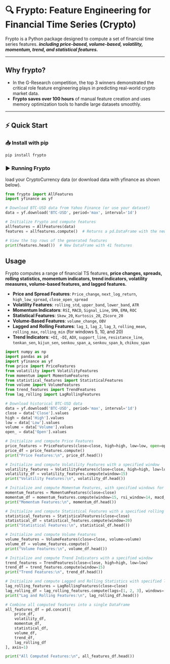 # 🔍 Frypto: Feature Engineering for Financial Time Series (Crypto)

Frypto is a Python package designed to compute a set of financial time series features. ***including price-based, volume-based, volatility, momentum, trend, and statistical features.***
<!--  maybe image for before frypto after frypto. or set of generated features in a table** -->
---
## Why frypto?
- In the G-Research competition, the top 3 winners demonstrated the critical role feature engineering plays in predicting real-world crypto market data.
- **Frypto saves over 100 hours** of manual feature creation and uses memory optimization tools to handle large datasets smoothly.

---
## ⚡ Quick Start

### 📥 Install with pip

```bash
pip install frypto
```

### ▶️ Running Frypto
load your CryptoCurrency data (or download data with yfinance as shown below).
```python
from frypto import AllFeatures
import yfinance as yf

# Download BTC-USD data from Yahoo Finance (or use your dataset)
data = yf.download('BTC-USD', period='max', interval='1d')

# Initialize Frypto and compute features
allfeatures = AllFeatures(data)
features = allfeatures.compute()  # Returns a pd.DataFrame with the new features

# View the top rows of the generated features
print(features.head())  # New DataFrame with 41 features

```

## Usage

Frypto computes a range of financial TS features, **price changes, spreads, rolling statistics, momentum indicators, trend indicators, volatility measures, volume-based features, and lagged features.**

- **Price and Spread Features**: `Price_change`, `next_log_return`, `high_low_spread`, `close_open_spread`
- **Volatility Features**: `rolling_std`, `upper_band`, `lower_band`, `ATR`
- **Momentum Indicators**: `RSI`, `MACD`, `Signal_Line`, `SMA`, `EMA`, `ROC`
- **Statistical Features**: `Skew_20`, `Kurtosis_20`, `ZScore_20`
- **Volume-Based Features**: `volume_change`, `OBV`
- **Lagged and Rolling Features**: `lag_1`, `lag_2`, `lag_3`, `rolling_mean`, `rolling_max`, `rolling_min` (for windows 5, 10, and 20)
- **Trend Indicators**: `+DI`, `-DI`, `ADX`, `support_line`, `resistance_line`, `tenkan_sen`, `kijun_sen`, `senkou_span_a`, `senkou_span_b`, `chikou_span`

``` python
import numpy as np
import pandas as pd
import yfinance as yf
from price import PriceFeatures
from volatility import VolatilityFeatures
from momentum import MomentumFeatures
from statistical_features import StatisticalFeatures
from volume import VolumeFeatures
from trend_features import TrendFeatures
from lag_rolling import LagRollingFeatures

# Download historical BTC-USD data
data = yf.download('BTC-USD', period='max', interval='1d')
close = data['Close'].values
high = data['High'].values
low = data['Low'].values
volume = data['Volume'].values
open_ = data['Open'].values

# Initialize and compute Price Features
price_features = PriceFeatures(close=close, high=high, low=low, open=open_)
price_df = price_features.compute()
print("Price Features:\n", price_df.head())

# Initialize and compute Volatility Features with a specified window
volatility_features = VolatilityFeatures(close=close, high=high, low=low)
volatility_df = volatility_features.compute(window=15)
print("Volatility Features:\n", volatility_df.head())

# Initialize and compute Momentum Features, with specified windows for RSI and MACD
momentum_features = MomentumFeatures(close=close)
momentum_df = momentum_features.compute(window=15, rsi_window=14, macd_windows=(12, 26, 9))
print("Momentum Features:\n", momentum_df.head())

# Initialize and compute Statistical Features with a specified rolling window
statistical_features = StatisticalFeatures(close=close)
statistical_df = statistical_features.compute(window=20)
print("Statistical Features:\n", statistical_df.head())

# Initialize and compute Volume Features
volume_features = VolumeFeatures(close=close, volume=volume)
volume_df = volume_features.compute()
print("Volume Features:\n", volume_df.head())

# Initialize and compute Trend Indicators with a specified window
trend_features = TrendFeatures(close=close, high=high, low=low)
trend_df = trend_features.compute(window=15)
print("Trend Features:\n", trend_df.head())

# Initialize and compute Lagged and Rolling Statistics with specified lags and windows
lag_rolling_features = LagRollingFeatures(close=close)
lag_rolling_df = lag_rolling_features.compute(lags=[1, 2, 3], windows=[5, 10, 20])
print("Lag and Rolling Features:\n", lag_rolling_df.head())

# Combine all computed features into a single DataFrame
all_features_df = pd.concat([
    price_df, 
    volatility_df, 
    momentum_df, 
    statistical_df, 
    volume_df, 
    trend_df, 
    lag_rolling_df
], axis=1)

print("All Computed Features:\n", all_features_df.head())
```
<!-- ---

## 🤝 Contributing

### Clone the repo

```bash
git clone https://github.com/NotAbdelrahmanelsayed/frypto
```
```bash
cd frypto
```
### Build the project

```bash
go build
```

### Run the project

```bash
./zipzod -i ./input -o ./output.zip
```

### Run the tests

```bash
go test ./...
```

### Submit a pull request

If you'd like to contribute, please fork the repository and open a pull request to the `main` branch. -->
